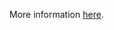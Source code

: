 More information [here](https://docs.bridgecrew.io/docs/ensure-that-postgresql-server-enables-threat-detection-policy).
